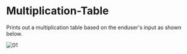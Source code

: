 # Multiplication-Table

Prints out a multiplication table based on the enduser's input as shown below.

![01](https://user-images.githubusercontent.com/41565191/54488723-90aec300-48ba-11e9-8f8f-fb17f5bf8582.PNG)
